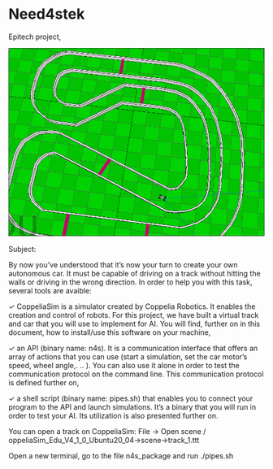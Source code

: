 # Need4stek
Epitech project,

![alt text](https://github.com/Sacha-monghune/n4s_Project_Epitech/blob/main/n4s_package/Image_n4s.png)

Subject:

By now you’ve understood that it’s now your turn to create your own autonomous car. It must
be capable of driving on a track without hitting the walls or driving in the wrong direction.
In order to help you with this task, several tools are avaible:

✓ CoppeliaSim is a simulator created by Coppelia Robotics. It enables the creation and control
of robots. For this project, we have built a virtual track and car that you will use to implement
for AI. You will find, further on in this document, how to install/use this software on your 
machine,

✓ an API (binary name: n4s). It is a communication interface that offers an array of actions
that you can use (start a simulation, set the car motor’s speed, wheel angle,. .. ). You can
also use it alone in order to test the communication protocol on the command line. This
communication protocol is defined further on,

✓ a shell script (binary name: pipes.sh) that enables you to connect your program to the API
and launch simulations. It’s a binary that you will run in order to test your AI. Its utilization
is also presented further on.

You can open a track on CoppeliaSim: File -> Open scene / oppeliaSim_Edu_V4_1_0_Ubuntu20_04->scene->track_1.ttt

Open a new terminal, go to the file n4s_package and run ./pipes.sh
